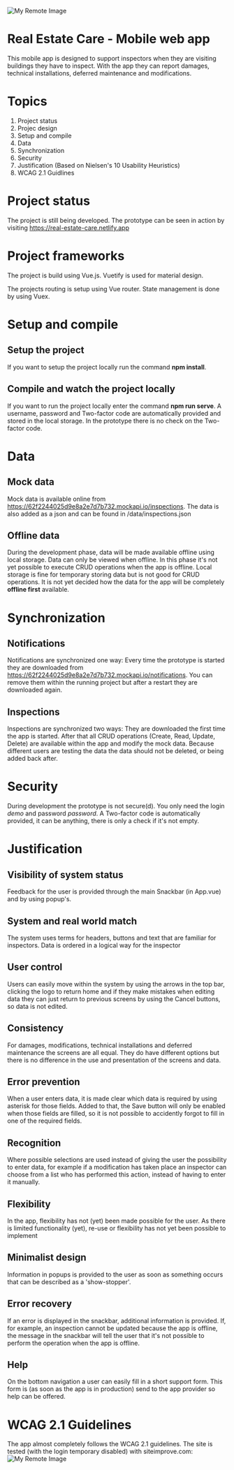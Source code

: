 ![My Remote Image](https://real-estate-care.netlify.app/img/realesatecarebanner.png)
# Real Estate Care - Mobile web app

This mobile app is designed to support inspectors when they are visiting buildings they have to inspect. With the app they can report damages, technical installations, deferred maintenance and modifications.

# Topics

1. Project status
2. Projec design
3. Setup and compile
4. Data
5. Synchronization
6. Security
7. Justification (Based on Nielsen's 10 Usability Heuristics)
8. WCAG 2.1 Guidlines

# Project status

The project is still being developed. The prototype can be seen in action by visiting https://real-estate-care.netlify.app

# Project frameworks

The project is build using Vue.js. Vuetify is used for material design.

The projects routing is setup using Vue router. State management is done by using Vuex.

# Setup and compile

## Setup the project

If you want to setup the project locally run the command **npm install**.

## Compile and watch the project locally

If you want to run the project locally enter the command **npm run serve**. A username, password and Two-factor code are automatically provided and stored in the local storage. In the prototype there is no check on the Two-factor code.

# Data

## Mock data

Mock data is available online from https://62f2244025d9e8a2e7d7b732.mockapi.io/inspections. The data is also added as a json and can be found in /data/inspections.json

## Offline data

During the development phase, data will be made available offline using local storage. Data can only be viewed when offline. In this phase it's not yet possible to execute CRUD operations when the app is offline. Local storage is fine for temporary storing data but is not good for CRUD operations. It is not yet decided how the data for the app will be completely **offline first** available.

# Synchronization

## Notifications

Notifications are synchronized one way: Every time the prototype is started they are downloaded from https://62f2244025d9e8a2e7d7b732.mockapi.io/notifications. You can remove them within the running project but after a restart they are downloaded again.

## Inspections

Inspections are synchronized two ways: They are downloaded the first time the app is started. After that all CRUD operations (Create, Read, Update, Delete) are available within the app and modify the mock data. Because different users are testing the data the data should not be deleted, or being added back after.

# Security
During development the prototype is not secure(d). You only need the login *demo* and password *password*. A Two-factor code is automatically provided, it can be anything, there is only a check if it's not empty.

# Justification

## Visibility of system status

Feedback for the user is provided through the main Snackbar (in App.vue) and by using popup's.

## System and real world match

The system uses terms for headers, buttons and text that are familiar for inspectors. Data is ordered in a logical way for the inspector

## User control

Users can easily move within the system by using the arrows in the top bar, clicking the logo to return home and if they make mistakes when editing data they can just return to previous screens by using the Cancel buttons, so data is not edited.

## Consistency

For damages, modifications, technical installations and deferred maintenance the screens are all equal. They do have different options but there is no difference in the use and presentation of the screens and data.

## Error prevention

When a user enters data, it is made clear which data is required by using asterisk for those fields. Added to that, the Save button will only be enabled when those fields are filled, so it is not possible to accidently forgot to fill in one of the required fields.

## Recognition

Where possible selections are used instead of giving the user the possibility to enter data, for example if a modification has taken place an inspector can choose from a list who has performed this action, instead of having to enter it manually.

## Flexibility

In the app, flexibility has not (yet) been made possible for the user. As there is limited functionality (yet), re-use or flexibility has not yet been possible to implement

## Minimalist design

Information in popups is provided to the user as soon as something occurs that can be described as a 'show-stopper'.

## Error recovery

If an error is displayed in the snackbar, additional information is provided. If, for example, an inspection cannot be updated because the app is offline, the message in the snackbar will tell the user that it's not possible to perform the operation when the app is offline.

## Help

On the bottom navigation a user can easily fill in a short support form. This form is (as soon as the app is in production) send to the app provider so help can be offered.

# WCAG 2.1 Guidelines

The app almost completely follows the WCAG 2.1 guidelines. The site is tested (with the login temporary disabled) with siteimprove.com:
![My Remote Image](https://real-estate-care.netlify.app/img/wcag_check_real-estate-care.png)
